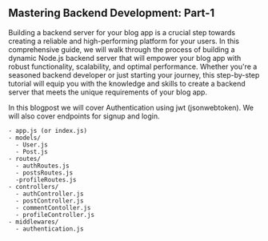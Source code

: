 ## Mastering Backend Development: Part-1

Building a backend server for your blog app is a crucial step towards creating a reliable and high-performing platform for your users. In this comprehensive guide, we will walk through the process of building a dynamic Node.js backend server that will empower your blog app with robust functionality, scalability, and optimal performance. Whether you're a seasoned backend developer or just starting your journey, this step-by-step tutorial will equip you with the knowledge and skills to create a backend server that meets the unique requirements of your blog app.

In this blogpost we will cover Authentication using jwt (jsonwebtoken). We will also cover endpoints for signup and login.

```
- app.js (or index.js)                
- models/                             
  - User.js                              
  - Post.js                             
- routes/                            
  - authRoutes.js                        
  - postsRoutes.js                       
  -profileRoutes.js                              
- controllers/                       
  - authController.js                    
  - postController.js                    
  - commentContoller.js                  
  - profileController.js                 
- middlewares/                        
  - authentication.js                 
```